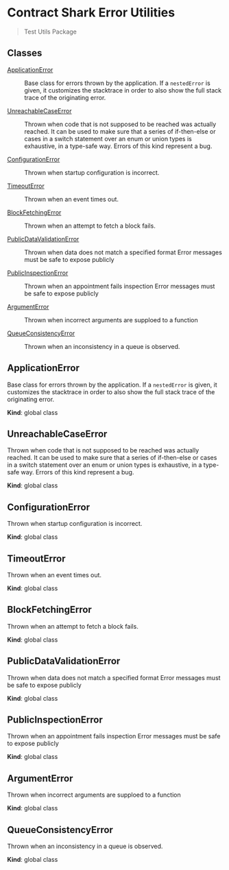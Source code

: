 # Contract Shark Error Utilities

> Test Utils Package

## Classes

<dl>
<dt><a href="#ApplicationError">ApplicationError</a></dt>
<dd><p>Base class for errors thrown by the application.
If a <code>nestedError</code> is given, it customizes the stacktrace in order to also
show the full stack trace of the originating error.</p>
</dd>
<dt><a href="#UnreachableCaseError">UnreachableCaseError</a></dt>
<dd><p>Thrown when code that is not supposed to be reached was actually reached. It can be used to make sure that a series of if-then-else or
cases in a switch statement over an enum or union types is exhaustive, in a type-safe way.
Errors of this kind represent a bug.</p>
</dd>
<dt><a href="#ConfigurationError">ConfigurationError</a></dt>
<dd><p>Thrown when startup configuration is incorrect.</p>
</dd>
<dt><a href="#TimeoutError">TimeoutError</a></dt>
<dd><p>Thrown when an event times out.</p>
</dd>
<dt><a href="#BlockFetchingError">BlockFetchingError</a></dt>
<dd><p>Thrown when an attempt to fetch a block fails.</p>
</dd>
<dt><a href="#PublicDataValidationError">PublicDataValidationError</a></dt>
<dd><p>Thrown when data does not match a specified format
Error messages must be safe to expose publicly</p>
</dd>
<dt><a href="#PublicInspectionError">PublicInspectionError</a></dt>
<dd><p>Thrown when an appointment fails inspection
Error messages must be safe to expose publicly</p>
</dd>
<dt><a href="#ArgumentError">ArgumentError</a></dt>
<dd><p>Thrown when incorrect arguments are supploed to a function</p>
</dd>
<dt><a href="#QueueConsistencyError">QueueConsistencyError</a></dt>
<dd><p>Thrown when an inconsistency in a queue is observed.</p>
</dd>
</dl>

<a name="ApplicationError"></a>

## ApplicationError

Base class for errors thrown by the application.
If a `nestedError` is given, it customizes the stacktrace in order to also
show the full stack trace of the originating error.

**Kind**: global class  
<a name="UnreachableCaseError"></a>

## UnreachableCaseError

Thrown when code that is not supposed to be reached was actually reached. It can be used to make sure that a series of if-then-else or
cases in a switch statement over an enum or union types is exhaustive, in a type-safe way.
Errors of this kind represent a bug.

**Kind**: global class  
<a name="ConfigurationError"></a>

## ConfigurationError

Thrown when startup configuration is incorrect.

**Kind**: global class  
<a name="TimeoutError"></a>

## TimeoutError

Thrown when an event times out.

**Kind**: global class  
<a name="BlockFetchingError"></a>

## BlockFetchingError

Thrown when an attempt to fetch a block fails.

**Kind**: global class  
<a name="PublicDataValidationError"></a>

## PublicDataValidationError

Thrown when data does not match a specified format
Error messages must be safe to expose publicly

**Kind**: global class  
<a name="PublicInspectionError"></a>

## PublicInspectionError

Thrown when an appointment fails inspection
Error messages must be safe to expose publicly

**Kind**: global class  
<a name="ArgumentError"></a>

## ArgumentError

Thrown when incorrect arguments are supploed to a function

**Kind**: global class  
<a name="QueueConsistencyError"></a>

## QueueConsistencyError

Thrown when an inconsistency in a queue is observed.

**Kind**: global class
